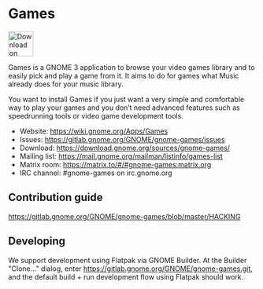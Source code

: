 # Games

<a href="https://flathub.org/apps/details/org.gnome.Games"><img height="51" alt="Download on Flathub" src="https://flathub.org/assets/badges/flathub-badge-en.svg"/> </a>

Games is a GNOME 3 application to browse your video games library and to
easily pick and play a game from it. It aims to do for games what Music
already does for your music library.

You want to install Games if you just want a very simple and comfortable
way to play your games and you don’t need advanced features such as
speedrunning tools or video game development tools.

- Website:      https://wiki.gnome.org/Apps/Games
- Issues:       https://gitlab.gnome.org/GNOME/gnome-games/issues
- Download:     https://download.gnome.org/sources/gnome-games/
- Mailing list: https://mail.gnome.org/mailman/listinfo/games-list
- Matrix room:  https://matrix.to/#/#gnome-games:matrix.org
- IRC channel:  #gnome-games on irc.gnome.org

## Contribution guide
https://gitlab.gnome.org/GNOME/gnome-games/blob/master/HACKING

## Developing
We support development using Flatpak via GNOME Builder. At the Builder
"Clone..." dialog, enter https://gitlab.gnome.org/GNOME/gnome-games.git, and the
default build + run development flow using Flatpak should work.
